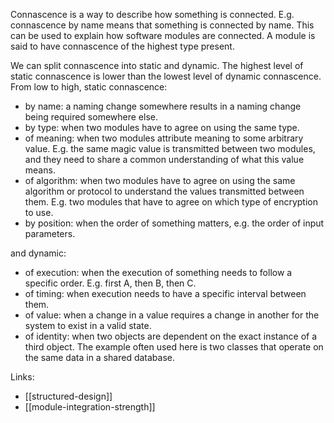 Connascence is a way to describe how something is connected. E.g. connascence by name means that something is connected by name. This can be used to explain how software modules are connected. A module is said to have connascence of the highest type present.

We can split connascence into static and dynamic. The highest level of static connascence is lower than the lowest level of dynamic connascence. From low to high, static connascence:

- by name: a naming change somewhere results in a naming change being required somewhere else.
- by type: when two modules have to agree on using the same type.
- of meaning: when two modules attribute meaning to some arbitrary value. E.g. the same magic value is transmitted between two modules, and they need to share a common understanding of what this value means.
- of algorithm: when two modules have to agree on using the same algorithm or protocol to understand the values transmitted between them. E.g. two modules that have to agree on which type of encryption to use.
- by position: when the order of something matters, e.g. the order of input parameters.

and dynamic:

- of execution: when the execution of something needs to follow a specific order. E.g. first A, then B, then C.
- of timing: when execution needs  to have a specific interval between them.
- of value: when a change in a value requires a change in another for the system to exist in a valid state.
- of identity: when two objects are dependent on the exact instance of a third object. The example often used here is two classes that operate on the same data in a shared database.

Links:

- [[structured-design]]
- [[module-integration-strength]]
